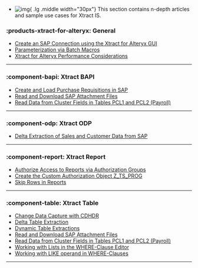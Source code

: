 
<div class="grid cards" markdown>

-   ![img](site:assets/images/logos/theo-thumbs.png){ .lg .middle width="30px"} This section contains n-depth articles and sample use cases for Xtract IS.

</div>

### :products-xtract-for-alteryx: General
 
<div class="mdx-columns" markdown>

- [Create an SAP Connection using the Xtract for Alteryx GUI](sap-connection-using-xfa-gui.md)
- [Parameterization via Batch Macros](parameterization-via-batch-macros)
- [Xtract for Alteryx Performance Considerations](xtract-for-alteryx-performance.md)

</div>

---

### :component-bapi: Xtract BAPI

<div class="mdx-columns" markdown>

- [Create and Load Purchase Requisitions in SAP](create-and-load-purchase-requisitions-in-sap.md)
- [Read and Download SAP Attachment Files](read-sap-attachment-files.md)
- [Read Data from Cluster Fields in Tables PCL1 and PCL2 (Payroll)](read-data-from-cluster-fields-in-the-tables-pcl1-and-pcl2-payroll.md)

</div>

---

### :component-odp: Xtract ODP

<div class="mdx-columns" markdown>

- [Delta Extraction of Sales and Customer Data from SAP](delta-extraction-of-sales-data.md)

</div>

---

### :component-report: Xtract Report

<div class="mdx-columns" markdown>

- [Authorize Access to Reports via Authorization Groups](authorize-access-to-specific-reports.md)
- [Create the Custom Authorization Object Z_TS_PROG](create-the-custom-authority-object-z-ts-prog.md)
- [Skip Rows in Reports](skip-rows-in-reports.md)

</div>

---

### :component-table: Xtract Table

<div class="mdx-columns" markdown>

- [Change Data Capture with CDHDR](change-data-capture-with-cdhdr.md)
- [Delta Table Extraction](delta-table-extraction.md)
- [Dynamic Table Extractions](dynamic-table-extractions.md)
- [Read and Download SAP Attachment Files](read-sap-attachment-files.md)
- [Read Data from Cluster Fields in Tables PCL1 and PCL2 (Payroll)](read-data-from-cluster-fields-in-the-tables-pcl1-and-pcl2-payroll)
- [Working with Lists in the WHERE-Clause Editor](where-clause-editor-lists.md)
- [Working with LIKE operand in WHERE-Clauses](like-operand-where-clause.md)

</div>

---